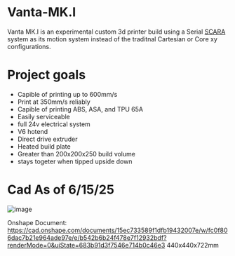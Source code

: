 # Vanta-MK.I
Vanta MK.I is an experimental custom 3d printer build using a Serial [SCARA](https://en.wikipedia.org/wiki/SCARA) system as its motion system instead of the traditnal Cartesian or Core xy configurations.

# Project goals
- Capible of printing up to 600mm/s
- Print at 350mm/s reliably
- Capible of printing ABS, ASA, and TPU 65A
- Easily serviceable
- full 24v electrical system
- V6 hotend
- Direct drive extruder
- Heated build plate
- Greater than 200x200x250 build volume
- stays togeter when tipped upside down



# Cad As of 6/15/25 

![image](https://github.com/user-attachments/assets/8f7c87af-25c4-42de-8dde-9843bf35dfd9)


Onshape Document: https://cad.onshape.com/documents/15ec733589f1dfb19432007e/w/fc0f806dac7b21e964ade97e/e/b542b6b24f478e7f12932bdf?renderMode=0&uiState=683b91d3f7546e714b0c46e3
440x440x722mm
